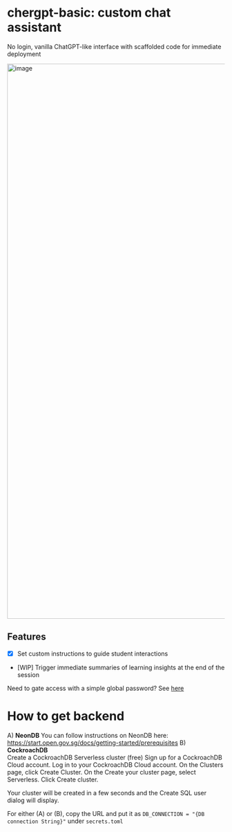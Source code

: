 # chergpt-basic: custom chat assistant
No login, vanilla ChatGPT-like interface with scaffolded code for immediate deployment 

<img width="1283" alt="image" src="https://github.com/String-sg/chergpt-basic/assets/44336310/5be6253c-5de6-402a-8d47-b37c52154d65">

## Features
- [x] Set custom instructions to guide student interactions <br>
- [WIP] Trigger immediate summaries of learning insights at the end of the session <br>

Need to gate access with a simple global password? See [here](https://docs.streamlit.io/knowledge-base/deploy/authentication-without-sso) 

# How to get backend 
A) **NeonDB** You can follow instructions on NeonDB here: https://start.open.gov.sg/docs/getting-started/prerequisites
B) **CockroachDB** <br>
Create a CockroachDB Serverless cluster (free)
Sign up for a CockroachDB Cloud account.
Log in to your CockroachDB Cloud account.
On the Clusters page, click Create Cluster.
On the Create your cluster page, select Serverless.
Click Create cluster.

Your cluster will be created in a few seconds and the Create SQL user dialog will display.

For either (A) or (B), copy the URL and put it as `DB_CONNECTION = "{DB connection String}"` under `secrets.toml`
